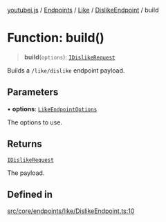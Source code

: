 [youtubei.js](../../../../../../../README.md) / [Endpoints](../../../../../README.md) / [Like](../../../README.md) / [DislikeEndpoint](../README.md) / build

# Function: build()

> **build**(`options`): [`IDislikeRequest`](../../../../../../Types/type-aliases/IDislikeRequest.md)

Builds a `/like/dislike` endpoint payload.

## Parameters

• **options**: [`LikeEndpointOptions`](../../../../../../Types/type-aliases/LikeEndpointOptions.md)

The options to use.

## Returns

[`IDislikeRequest`](../../../../../../Types/type-aliases/IDislikeRequest.md)

The payload.

## Defined in

[src/core/endpoints/like/DislikeEndpoint.ts:10](https://github.com/LuanRT/YouTube.js/blob/eb21af33db708f0355f4fb15881f5d4fabc7b06c/src/core/endpoints/like/DislikeEndpoint.ts#L10)
